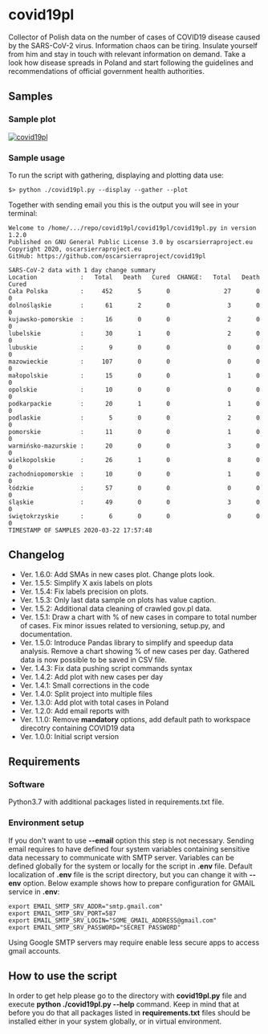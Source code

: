 # covid19pl
Collector of Polish data on the number of cases of COVID19 disease caused by the
SARS-CoV-2 virus. Information chaos can be tiring. Insulate yourself from him
and stay in touch with relevant information on demand. Take a look how disease
spreads in Poland and start following the guidelines and recommendations of
official government health authorities. 

## Samples

### Sample plot
[![covid19pl](https://user-images.githubusercontent.com/48877800/90922346-23c32500-e3ec-11ea-939c-560d3a56cae1.png)](url)

### Sample usage
To run the script with gathering, displaying and plotting data use:
```
$> python ./covid19pl.py --display --gather --plot
```
Together with sending email you this is the output you will see in your terminal:
```
Welcome to /home/.../repo/covid19pl/covid19pl/covid19pl.py in version 1.2.0
Published on GNU General Public License 3.0 by oscarsierraproject.eu
Copyright 2020, oscarsierraproject.eu
GitHub: https://github.com/oscarsierraproject/covid19pl

SARS-CoV-2 data with 1 day change summary
Location            :   Total   Death   Cured  CHANGE:   Total   Death   Cured
Cała Polska         :     452       5       0               27       0       0
dolnośląskie        :      61       2       0                3       0       0
kujawsko-pomorskie  :      16       0       0                2       0       0
lubelskie           :      30       1       0                2       0       0
lubuskie            :       9       0       0                0       0       0
mazowieckie         :     107       0       0                0       0       0
małopolskie         :      15       0       0                1       0       0
opolskie            :      10       0       0                0       0       0
podkarpackie        :      20       1       0                1       0       0
podlaskie           :       5       0       0                2       0       0
pomorskie           :      11       0       0                1       0       0
warmińsko-mazurskie :      20       0       0                3       0       0
wielkopolskie       :      26       1       0                8       0       0
zachodniopomorskie  :      10       0       0                1       0       0
łódzkie             :      57       0       0                0       0       0
śląskie             :      49       0       0                3       0       0
świętokrzyskie      :       6       0       0                0       0       0
TIMESTAMP OF SAMPLES 2020-03-22 17:57:48
```

## Changelog

  - Ver. 1.6.0:  Add SMAs in new cases plot. Change plots look.
  - Ver. 1.5.5:  Simplify X axis labels on plots
  - Ver. 1.5.4:  Fix labels precision on plots.
  - Ver. 1.5.3:  Only last data sample on plots has value caption.
  - Ver. 1.5.2:  Additional data cleaning of crawled gov.pl data.
  - Ver. 1.5.1:  Draw a chart with % of new cases in compare to total number of
    cases. Fix minor issues related to versioning, setup.py, and documentation.
  - Ver. 1.5.0:  Introduce Pandas library to simplify and speedup data analysis.
    Remove a chart showing % of new cases per day.  Gathered data is now possible
    to be saved in CSV file.
  - Ver. 1.4.3:  Fix data pushing script commands syntax
  - Ver. 1.4.2:  Add plot with new cases per day
  - Ver. 1.4.1:  Small corrections in the code
  - Ver. 1.4.0:  Split project into multiple files
  - Ver. 1.3.0:  Add plot with total cases in Poland
  - Ver. 1.2.0:  Add email reports with 
  - Ver. 1.1.0:  Remove **mandatory** options, add default path to
                 workspace direcotry containing COVID19 data
  - Ver. 1.0.0:  Initial script version

## Requirements
### Software
Python3.7 with additional packages listed in requirements.txt file.

### Environment setup
If you don't want to use **--email** option this step is not necessary.
Sending email requires to have defined four system variables containing
sensitive data necessary to communicate with SMTP server. Variables can be
defined globally for the system or locally for the script in **.env** file.
Default localization of **.env** file is the script directory, but you can
change it with **--env** option.
Below example shows how to prepare configuration for GMAIL service in **.env**:
```
export EMAIL_SMTP_SRV_ADDR="smtp.gmail.com"
export EMAIL_SMTP_SRV_PORT=587
export EMAIL_SMTP_SRV_LOGIN="SOME_GMAIL_ADDRESS@gmail.com"
export EMAIL_SMTP_SRV_PASSWORD="SECRET PASSWORD"
```
Using Google SMTP servers may require enable less secure apps to access 
gmail accounts.

## How to use the script
In order to get help please go to the directory with **covid19pl.py** file and
execute **python ./covid19pl.py --help** command. Keep in mind that at before
you do that all packages listed in **requirements.txt** files should be 
installed either in your system globally, or in virtual environment.
